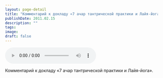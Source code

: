 ```yaml
---
layout: page-detail
title: "Комментарий к докладу «7 ачар тантрической практики и Лайя-йога»"
publishDate: 2011.02.15
description: ""
tags:
image:
draft: false
---
```


<audio title="2011.02.15 - Комментарий к докладу «7 ачар тантрической практики и Лайя-йога».mp3" src="/upload/iblock/fb4/fb4ab66daeca24b0d9b20e98261bea49.mp3" controls=""></audio>

 Комментарий к докладу «7 ачар тантрической практики и Лайя-йога». 

  
